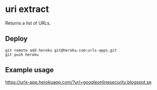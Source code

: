 # uri extract

Returns a list of URLs.

## Deploy

    git remote add heroku git@heroku.com:urls-apps.git
    git push heroku

## Example usage

https://urls-app.herokuapp.com/?url=googleonlinesecurity.blogspot.se

